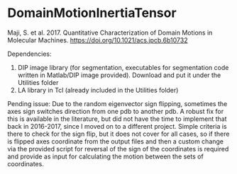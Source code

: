# DomainMotionInertiaTensor
Maji, S. et al. 2017. Quantitative Characterization of Domain Motions in Molecular Machines. 
https://doi.org/10.1021/acs.jpcb.6b10732

Dependencies:
1. DIP image library (for segmentation, executables for segmentation code written in Matlab/DIP image provided). Download and put it under the Utilities folder
2. LA library in Tcl (already included in the Utilities folder) 

Pending issue:  Due to the random eigenvector sign flipping, sometimes the axes sign switches direction from one pdb to another pdb. A robust fix for this is available in the literature, but did not have the time to implement that back in 2016-2017, since I moved on to a different project.
Simple criteria is there to check for the sign flip, but it does not cover for all cases, so if there is flipped axes coordinate from the output files and then a custom change via the provided script for reversal of the sign of the coordinates is required and provide as input for calculating the motion between the sets of coordinates.
